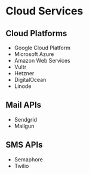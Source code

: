 # Cloud Services

## Cloud Platforms

- Google Cloud Platform
- Microsoft Azure
- Amazon Web Services
- Vultr
- Hetzner
- DigitalOcean
- Linode

## Mail APIs

- Sendgrid
- Mailgun

## SMS APIs

- Semaphore
- Twilio
